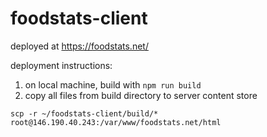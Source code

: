 # foodstats-client

deployed at https://foodstats.net/

deployment instructions:
1. on local machine, build with `npm run build`
2. copy all files from build directory to server content store
```shell
scp -r ~/foodstats-client/build/* root@146.190.40.243:/var/www/foodstats.net/html
```

